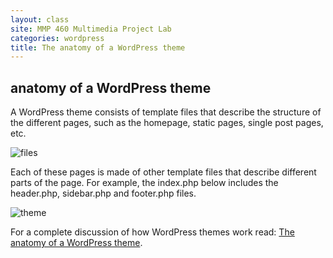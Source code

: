 ```yaml
---
layout: class
site: MMP 460 Multimedia Project Lab
categories: wordpress
title: The anatomy of a WordPress theme
---
```


## anatomy of a WordPress theme

A WordPress theme consists of template files that describe the structure of the different pages, such as the homepage, static pages, single post pages, etc.

![files]({{site_url}}/mmp460/assets/wp-files.png)

Each of these pages is made of other template files that describe different parts of the page. For example, the index.php below includes the header.php, sidebar.php and footer.php files.

![theme]({{site_url}}/mmp460/assets/wp-anatomy.gif)

For a complete discussion of how WordPress themes work read: [The anatomy of a WordPress theme](http://yoast.com/wordpress-theme-anatomy/).
